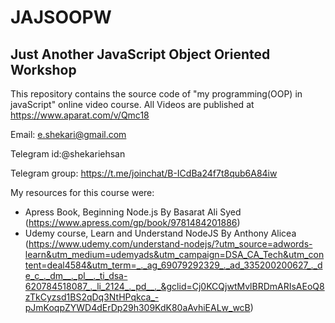 # JAJSOOPW

## Just Another JavaScript Object Oriented Workshop

This repository contains the source code of "my programming(OOP) in javaScript" online video course.
All Videos are published at https://www.aparat.com/v/Qmc18

Email: e.shekari@gmail.com

Telegram id:@shekariehsan

Telegram group: https://t.me/joinchat/B-ICdBa24f7t8qub6A84iw

My resources for this course were:
- Apress Book, Beginning Node.js By Basarat Ali Syed (https://www.apress.com/gp/book/9781484201886)
- Udemy course, Learn and Understand NodeJS By Anthony Alicea (https://www.udemy.com/understand-nodejs/?utm_source=adwords-learn&utm_medium=udemyads&utm_campaign=DSA_CA_Tech&utm_content=deal4584&utm_term=_._ag_69079292329_._ad_335200200627_._de_c_._dm__._pl__._ti_dsa-620784518087_._li_2124_._pd__._&gclid=Cj0KCQjwtMvlBRDmARIsAEoQ8zTkCyzsd1BS2qDq3NtHPqkca_-pJmKoqpZYWD4dErDp29h309KdK80aAvhiEALw_wcB)

 
